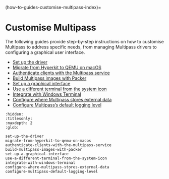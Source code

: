 (how-to-guides-customise-multipass-index)=
# Customise Multipass

The following guides provide step-by-step instructions on how to customise Multipass to address specific needs, from managing Multipass drivers to configuring a graphical user interface.

- [Set up the driver](how-to-guides-customise-multipass-set-up-the-driver)
- [Migrate from Hyperkit to QEMU on macOS](how-to-guides-customise-multipass-migrate-from-hyperkit-to-qemu-on-macos)
- [Authenticate clients with the Multipass service](how-to-guides-customise-multipass-authenticate-clients-with-the-multipass-service)
- [Build Multipass images with Packer](how-to-guides-customise-multipass-build-multipass-images-with-packer)
- [Set up a graphical interface](how-to-guides-customise-multipass-set-up-a-graphical-interface)
- [Use a different terminal from the system icon](how-to-guides-customise-multipass-use-a-different-terminal-from-the-system-icon)
- [Integrate with Windows Terminal](how-to-guides-customise-multipass-integrate-with-windows-terminal)
- [Configure where Multipass stores external data](how-to-guides-customise-multipass-configure-where-multipass-stores-external-data)
- [Configure Multipass’s default logging level](how-to-guides-customise-multipass-configure-multipass-default-logging-level)

<!-- REMOVED FROM DOCS AND MOVED TO COMMUNITY KNOWLEDGE
- [Use Multipass remotely](/)
-->

```{toctree}
:hidden:
:titlesonly:
:maxdepth: 2
:glob:

set-up-the-driver
migrate-from-hyperkit-to-qemu-on-macos
authenticate-clients-with-the-multipass-service
build-multipass-images-with-packer
set-up-a-graphical-interface
use-a-different-terminal-from-the-system-icon
integrate-with-windows-terminal
configure-where-multipass-stores-external-data
configure-multipass-default-logging-level
```
